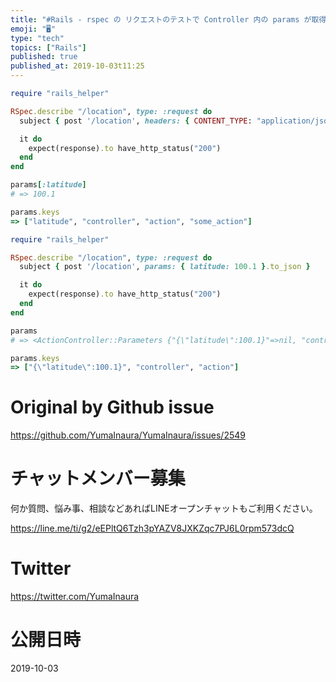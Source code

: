 ```yaml
---
title: "#Rails - rspec の リクエストのテストで Controller 内の params が取得できない -> CONTENT_TY"
emoji: "🖥"
type: "tech"
topics: ["Rails"]
published: true
published_at: 2019-10-03t11:25
---
```


```rb
require "rails_helper"

RSpec.describe "/location", type: :request do
  subject { post '/location', headers: { CONTENT_TYPE: "application/json" }, params: { latitude: 100.1 }.to_json }

  it do
    expect(response).to have_http_status("200")
  end
end
````

```rb
params[:latitude]
# => 100.1

params.keys
=> ["latitude", "controller", "action", "some_action"]
```


```rb
require "rails_helper"

RSpec.describe "/location", type: :request do
  subject { post '/location', params: { latitude: 100.1 }.to_json }

  it do
    expect(response).to have_http_status("200")
  end
end
````


```rb
params
# => <ActionController::Parameters {"{\"latitude\":100.1}"=>nil, "controller"=>"some_controllers", "action"=>"some"} permitted: false>

params.keys
=> ["{\"latitude\":100.1}", "controller", "action"]
```


# Original by Github issue

https://github.com/YumaInaura/YumaInaura/issues/2549








<!-- Update From Qiita API -->

# チャットメンバー募集


何か質問、悩み事、相談などあればLINEオープンチャットもご利用ください。

https://line.me/ti/g2/eEPltQ6Tzh3pYAZV8JXKZqc7PJ6L0rpm573dcQ





# Twitter


https://twitter.com/YumaInaura


<!-- Update From Qiita API -->



# 公開日時

2019-10-03
